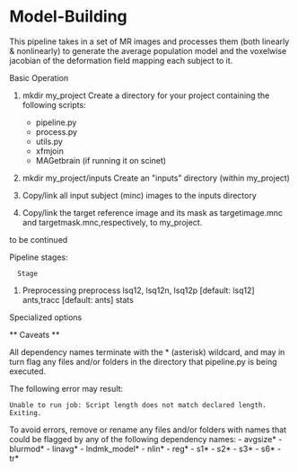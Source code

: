 Model-Building
==============

This pipeline takes in a set of MR images and processes them (both linearly & nonlinearly) to generate the average 
population model and the voxelwise jacobian of the deformation field mapping each subject to it.


Basic Operation

1.  mkdir my_project
    Create a directory for your project containing the following scripts:
       - pipeline.py
       - process.py
       - utils.py
       - xfmjoin
       - MAGetbrain (if running it on scinet)

2. mkdir my_project/inputs
   Create an "inputs" directory (within my_project)
   
3. Copy/link all input subject (minc) images to the inputs directory

4. Copy/link the target reference image and its mask as targetimage.mnc and targetmask.mnc,respectively, to my_project.  

to be continued



Pipeline stages: 

      Stage       
1. Preprocessing  preprocess
lsq12, lsq12n, lsq12p  [default: lsq12]
ants,tracc             [default: ants]
stats



Specialized options






** Caveats **

All dependency names terminate with the * (asterisk) wildcard, and may in turn flag any
files and/or folders in the directory that pipeline.py is being executed. 

The following error may result:
    
    Unable to run job: Script length does not match declared length.
    Exiting.

To avoid errors, remove or rename any files and/or folders with names that could be flagged by 
any of the following dependency names:
        - avgsize*
        - blurmod*
        - linavg*
        - lndmk_model*
        - nlin*
        - reg*
        - s1*
        - s2*
        - s3*
        - s6*
        - tr*
        
